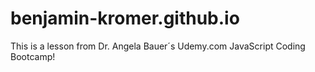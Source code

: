 # benjamin-kromer.github.io

This is a lesson from Dr. Angela Bauer´s Udemy.com JavaScript Coding Bootcamp!
